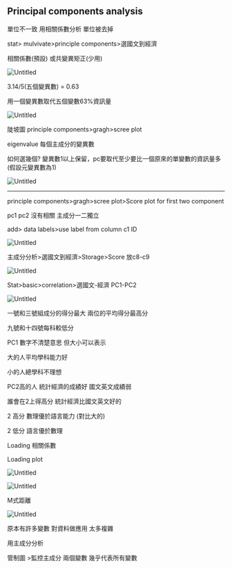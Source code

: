 ## Principal components analysis
單位不一致 用相關係數分析 單位被去掉

stat> mulvivate>principle components>選國文到經濟

相關係數(預設) 或共變異矩正(少用)

![Untitled](https://s3-us-west-2.amazonaws.com/secure.notion-static.com/8e07ea2f-3641-4022-8803-599e9243c009/Untitled.png)

3.14/5(五個變異數) = 0.63

用一個變異數取代五個變數63%資訊量

![Untitled](https://s3-us-west-2.amazonaws.com/secure.notion-static.com/b0f73167-fc05-49be-b0e3-a6b0a02fe94e/Untitled.png)

陡坡圖 principle components>gragh>scree plot

eigenvalue 每個主成分的變異數

如何選幾個? 變異數1以上保留，pc要取代至少要比一個原來的單變數的資訊量多(假設元變異數為1) 

![Untitled](https://s3-us-west-2.amazonaws.com/secure.notion-static.com/6a4877e3-7c56-4faf-adb4-247dbf64b2d8/Untitled.png)

---

principle components>gragh>scree plot>Score plot for first two component

pc1 pc2 沒有相關 主成分一二獨立

add> data labels>use label from column c1 ID

![Untitled](https://s3-us-west-2.amazonaws.com/secure.notion-static.com/fd4caa7a-e5b2-4a75-a7f8-2606a055d5c0/Untitled.png)

主成分分析>選國文到經濟>Storage>Score 放c8-c9

![Untitled](https://s3-us-west-2.amazonaws.com/secure.notion-static.com/0d2a911b-073e-4511-8632-299ec565891a/Untitled.png)

Stat>basic>correlation>選國文-經濟 PC1-PC2

![Untitled](https://s3-us-west-2.amazonaws.com/secure.notion-static.com/6288d33b-eb18-486a-99ae-e1a5d0b87503/Untitled.png)

一號和三號組成分的得分最大 兩位的平均得分最高分

九號和十四號每科較低分

PC1 數字不清楚意思 但大小可以表示 

大的人平均學科能力好

小的人總學科不理想

PC2高的人 統計經濟的成績好 國文英文成績弱

誰會在2上得高分 統計經濟比國文英文好的

2 高分 數理優於語言能力 (對比大的)

2 低分 語言優於數理

Loading 相關係數

Loading plot

![Untitled](https://s3-us-west-2.amazonaws.com/secure.notion-static.com/6ec51f7a-85b6-4ae5-8fa3-14a58ed48084/Untitled.png)

![Untitled](https://s3-us-west-2.amazonaws.com/secure.notion-static.com/9b423caf-2306-481d-9214-f92a4d7b1e35/Untitled.png)

M式距離

![Untitled](https://s3-us-west-2.amazonaws.com/secure.notion-static.com/9e1d9f50-1a38-42df-aff7-e6327c1a77e6/Untitled.png)

原本有許多變數 對資料做應用 太多複雜

用主成分分析 

管制圖 >監控主成分 兩個變數 幾乎代表所有變數
